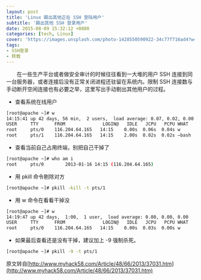 ```yaml
---
layout: post
title: 'Linux 踢出其他正在 SSH 登陆用户'
subtitle: '踢出其他 SSH 登录用户'
date: 2015-08-09 15:32:12 +0800
categories: [tech, Linux]
cover: 'https://images.unsplash.com/photo-1428550590922-34c77f716ad4?w=1600&q=900'
tags: 
- SSH登录 
- 转载
---
```


&emsp;&emsp;在一些生产平台或者做安全审计的时候往往看到一大堆的用户 SSH 连接到同一台服务器，或者连接后没有正常关闭进程还驻留在系统内。限制 SSH 连接数与手动断开空闲连接也有必要之举，这里写出手动剔出其他用户的过程。

- 查看系统在线用户

```bash
[root@apache ~]# w 
14:15:41 up 42 days, 56 min,  2 users,  load average: 0.07, 0.02, 0.00 
USER     TTY      FROM              LOGIN@   IDLE   JCPU   PCPU WHAT 
root     pts/0    116.204.64.165   14:15    0.00s  0.06s  0.04s w 
root     pts/1    116.204.64.165   14:15    2.00s  0.02s  0.02s –bash
```

- 查看当前自己占用终端，别把自己干掉了

```bash
[root@apache ~]# who am i 
root     pts/0        2013-01-16 14:15 (116.204.64.165)
```

- 用 pkill 命令剔除对方

```bash
[root@apache ~]# pkill -kill -t pts/1
```

- 用 w 命令在看看干掉没

```bash
[root@apache ~]# w 
14:19:47 up 42 days,  1:00,  1 user,  load average: 0.00, 0.00, 0.00 
USER     TTY      FROM              LOGIN@   IDLE   JCPU   PCPU WHAT 
root     pts/0    116.204.64.165   14:15    0.00s  0.03s  0.00s w
```

- 如果最后查看还是没有干掉，建议加上 -9 强制杀死。

```bash
[root@apache ~]# pkill -9 -t pts/1
```


原文转自[http://www.myhack58.com/Article/48/66/2013/37031.htm](http://www.myhack58.com/Article/48/66/2013/37031.htm)